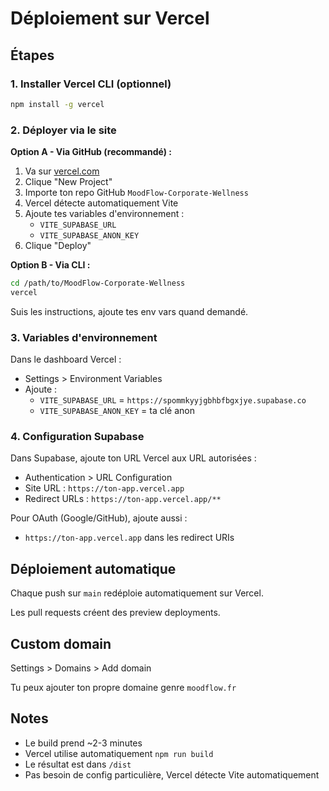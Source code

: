 # Déploiement sur Vercel

## Étapes

### 1. Installer Vercel CLI (optionnel)
```bash
npm install -g vercel
```

### 2. Déployer via le site

**Option A - Via GitHub (recommandé) :**

1. Va sur [vercel.com](https://vercel.com)
2. Clique "New Project"
3. Importe ton repo GitHub `MoodFlow-Corporate-Wellness`
4. Vercel détecte automatiquement Vite
5. Ajoute tes variables d'environnement :
   - `VITE_SUPABASE_URL`
   - `VITE_SUPABASE_ANON_KEY`
6. Clique "Deploy"

**Option B - Via CLI :**

```bash
cd /path/to/MoodFlow-Corporate-Wellness
vercel
```

Suis les instructions, ajoute tes env vars quand demandé.

### 3. Variables d'environnement

Dans le dashboard Vercel :
- Settings > Environment Variables
- Ajoute :
  - `VITE_SUPABASE_URL` = `https://spommkyyjgbhbfbgxjye.supabase.co`
  - `VITE_SUPABASE_ANON_KEY` = ta clé anon

### 4. Configuration Supabase

Dans Supabase, ajoute ton URL Vercel aux URL autorisées :
- Authentication > URL Configuration
- Site URL : `https://ton-app.vercel.app`
- Redirect URLs : `https://ton-app.vercel.app/**`

Pour OAuth (Google/GitHub), ajoute aussi :
- `https://ton-app.vercel.app` dans les redirect URIs

## Déploiement automatique

Chaque push sur `main` redéploie automatiquement sur Vercel.

Les pull requests créent des preview deployments.

## Custom domain

Settings > Domains > Add domain

Tu peux ajouter ton propre domaine genre `moodflow.fr`

## Notes

- Le build prend ~2-3 minutes
- Vercel utilise automatiquement `npm run build`
- Le résultat est dans `/dist`
- Pas besoin de config particulière, Vercel détecte Vite automatiquement

